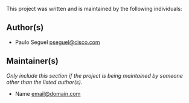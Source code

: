 This project was written and is maintained by the following individuals:

## Author(s)

* Paulo Seguel <pseguel@cisco.com>


## Maintainer(s)

_Only include this section if the project is being maintained by someone other than the listed author(s)._

* Name <email@domain.com>
